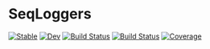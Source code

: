# SeqLoggers

[![Stable](https://img.shields.io/badge/docs-stable-blue.svg)](https://ueliwechsler.github.io/SeqLoggers.jl/stable)
[![Dev](https://img.shields.io/badge/docs-dev-blue.svg)](https://ueliwechsler.github.io/SeqLoggers.jl/dev)
[![Build Status](https://github.com/ueliwechsler/SeqLoggers.jl/workflows/CI/badge.svg)](https://github.com/ueliwechsler/SeqLoggers.jl/actions)
[![Build Status](https://travis-ci.com/ueliwechsler/SeqLoggers.jl.svg?branch=master)](https://travis-ci.com/ueliwechsler/SeqLoggers.jl)
[![Coverage](https://codecov.io/gh/ueliwechsler/SeqLoggers.jl/branch/master/graph/badge.svg)](https://codecov.io/gh/ueliwechsler/SeqLoggers.jl)
